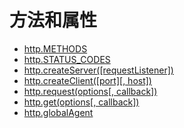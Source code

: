 # 方法和属性

* [http.METHODS](#METHODS)
* [http.STATUS_CODES](#STATUS_CODES)
* [http.createServer([requestListener])](#createServer)
* [http.createClient([port][, host])](#createClient)
* [http.request(options[, callback])](#request)
* [http.get(options[, callback])](#get)
* [http.globalAgent](#globalAgent)